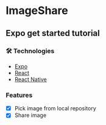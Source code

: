 # ImageShare

## Expo get started tutorial 

### 🛠 Technologies

- [Expo](https://expo.io/)
- [React](https://pt-br.reactjs.org/)
- [React Native](https://reactnative.dev/)

### Features

- [x] Pick image from local repository
- [x] Share image